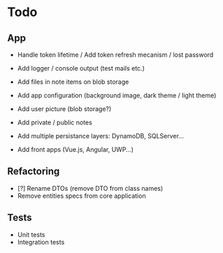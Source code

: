 # Todo

## App

- Handle token lifetime / Add token refresh mecanism / lost password
- Add logger / console output (test mails etc.)
- Add files in note items on blob storage
- Add app configuration (background image, dark theme / light theme)

- Add user picture (blob storage?)
- Add private / public notes

- Add multiple persistance layers: DynamoDB, SQLServer...
- Add front apps (Vue.js, Angular, UWP...)

## Refactoring

- [?] Rename DTOs (remove DTO from class names)
- Remove entities specs from core application

## Tests

- Unit tests
- Integration tests
